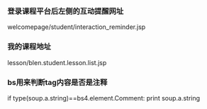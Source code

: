 ### 登录课程平台后左侧的互动提醒网址
welcomepage/student/interaction_reminder.jsp

### 我的课程地址
lesson/blen.student.lesson.list.jsp

### bs用来判断tag内容是否是注释
if type(soup.a.string)==bs4.element.Comment:
    print soup.a.string